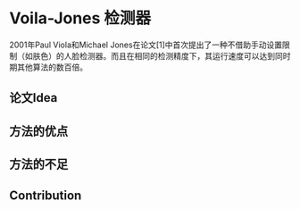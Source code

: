 # Voila-Jones 检测器
2001年Paul Viola和Michael Jones在论文[1]中首次提出了一种不借助手动设置限制（如肤色）的人脸检测器。而且在相同的检测精度下，其运行速度可以达到同时期其他算法的数百倍。
## 论文Idea

## 方法的优点

## 方法的不足

## Contribution
